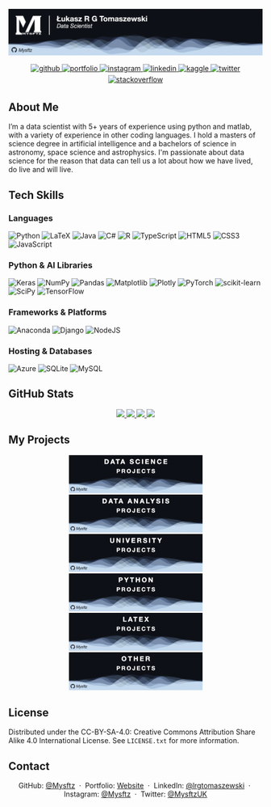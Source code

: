 <a name="readme-top"></a>
<div align="center">

![alt text](assets/READMEHeader.jpeg)

<a href="https://github.com/Mysftz" target="_blank">
<img src=https://img.shields.io/badge/github-%2324292e.svg?&style=for-the-badge&logo=github&logoColor=white alt=github style="margin-bottom: 5px;" />
</a>
<a href="https://mysftz.github.io/Portfolio" target="_blank">
<img src=https://img.shields.io/badge/Portfolio-%23000000.svg?style=for-the-badge&logo=firefox&logoColor=#FF7139 alt=portfolio style="margin-bottom: 5px;" />
</a>
<a href="https://instagram.com/Mysftz" target="_blank">
<img src=https://img.shields.io/badge/instagram-%23000000.svg?&style=for-the-badge&logo=instagram&logoColor=white alt=instagram style="margin-bottom: 5px;" />
</a>
<a href="https://linkedin.com/in/lrgtomaszewski" target="_blank">
<img src=https://img.shields.io/badge/linkedin-%231E77B5.svg?&style=for-the-badge&logo=linkedin&logoColor=white alt=linkedin style="margin-bottom: 5px;" />
</a>
<a href="https://www.kaggle.com/Mysftz" target="_blank">
<img src=https://img.shields.io/badge/kaggle-%2344BAE8.svg?&style=for-the-badge&logo=kaggle&logoColor=white alt=kaggle style="margin-bottom: 5px;" />
</a>
<a href="https://twitter.com/MysftzUK" target="_blank">
<img src=https://img.shields.io/badge/twitter-%2300acee.svg?&style=for-the-badge&logo=twitter&logoColor=white alt=twitter style="margin-bottom: 5px;" />  
</a>
<a href="https://stackoverflow.com/users/MysftzUK" target="_blank">
<img src=https://img.shields.io/badge/stackoverflow-%23F28032.svg?&style=for-the-badge&logo=stackoverflow&logoColor=white alt=stackoverflow style="margin-bottom: 5px;" />
</a> </div>  

<!-- ABOUT THE PROJECT -->
## About Me

I’m a data scientist with 5+ years of experience using python and matlab, with a variety of experience in other coding languages. I hold a masters of science degree in artificial intelligence and a bachelors of science in astronomy, space science and astrophysics. I'm passionate about data science for the reason that data can tell us a lot about how we have lived, do live and will live.

## Tech Skills
### Languages
![Python](https://img.shields.io/badge/python-3670A0?style=flat-square&logo=python&logoColor=ffdd54) 
![LaTeX](https://img.shields.io/badge/latex-%23008080.svg?style=flat-square&logo=latex&logoColor=white) 
![Java](https://img.shields.io/badge/java-%23ED8B00.svg?style=flat-square&logo=java&logoColor=white) 
![C#](https://img.shields.io/badge/c%23-%23239120.svg?style=flat-square&logo=c-sharp&logoColor=white) 
![R](https://img.shields.io/badge/r-%23276DC3.svg?style=flat-square&logo=r&logoColor=white) 
![TypeScript](https://img.shields.io/badge/typescript-%23007ACC.svg?style=flat-square&logo=typescript&logoColor=white) 
![HTML5](https://img.shields.io/badge/html5-%23E34F26.svg?style=flat-square&logo=html5&logoColor=white) 
![CSS3](https://img.shields.io/badge/css3-%231572B6.svg?style=flat-square&logo=css3&logoColor=white) 
![JavaScript](https://img.shields.io/badge/javascript-%23323330.svg?style=flat-square&logo=javascript&logoColor=%23F7DF1E) 

### Python & AI Libraries
![Keras](https://img.shields.io/badge/Keras-%23D00000.svg?style=flat-square&logo=Keras&logoColor=white) 
![NumPy](https://img.shields.io/badge/numpy-%23013243.svg?style=flat-square&logo=numpy&logoColor=white) 
![Pandas](https://img.shields.io/badge/pandas-%23150458.svg?style=flat-square&logo=pandas&logoColor=white) 
![Matplotlib](https://img.shields.io/badge/Matplotlib-%23ffffff.svg?style=flat-square&logo=Matplotlib&logoColor=black)
![Plotly](https://img.shields.io/badge/Plotly-%233F4F75.svg?style=flat-square&logo=plotly&logoColor=white) 
![PyTorch](https://img.shields.io/badge/PyTorch-%23EE4C2C.svg?style=flat-square&logo=PyTorch&logoColor=white) 
![scikit-learn](https://img.shields.io/badge/scikit--learn-%23F7931E.svg?style=flat-square&logo=scikit-learn&logoColor=white) 
![SciPy](https://img.shields.io/badge/SciPy-%230C55A5.svg?style=flat-square&logo=scipy&logoColor=%white) 
![TensorFlow](https://img.shields.io/badge/TensorFlow-%23FF6F00.svg?style=flat-square&logo=TensorFlow&logoColor=white)

### Frameworks & Platforms
![Anaconda](https://img.shields.io/badge/Anaconda-%2344A833.svg?style=flat-square&logo=anaconda&logoColor=white) 
![Django](https://img.shields.io/badge/django-%23092E20.svg?style=flat-square&logo=django&logoColor=white) 
![NodeJS](https://img.shields.io/badge/node.js-6DA55F?style=flat-square&logo=node.js&logoColor=white)

### Hosting & Databases
![Azure](https://img.shields.io/badge/azure-%230072C6.svg?style=flat-square&logo=azure-devops&logoColor=white) 
![SQLite](https://img.shields.io/badge/sqlite-%2307405e.svg?style=flat-square&logo=sqlite&logoColor=white) 
![MySQL](https://img.shields.io/badge/mysql-%2300f.svg?style=flat-square&logo=mysql&logoColor=white)

## GitHub Stats

<div align="center">
<a href="https://github.com/Mysftz">
<img height="165px" src="https://github-readme-streak-stats.herokuapp.com/?user=Mysftz&theme=dark&hide_border=true&layout" />
<img height="165px" src="https://github-readme-stats.vercel.app/api/top-langs/?username=Mysftz&theme=dark&hide_border=true&include_all_commits=true&count_private=true&layout=compact" />
<img height="165px" src="https://github-readme-stats.vercel.app/api?username=Mysftz&theme=dark&hide_border=true&include_all_commits=true&count_private=true" />
<img height="165px" src="https://github-contributor-stats.vercel.app/api?username=Mysftz&limit=5&theme=dark&hide_border=true&combine_all_yearly_contributions=true" />
</a></div>

<!-- OTHER PROJECTS --> 
## My Projects
<div align="center">
<a href="https://github.com/stars/Mysftz/lists/data-science-projects" style="margin:10px; margin-bottom:50px"><img src="assets/Button-DataScience.jpeg" alt="Data Science Projects Button" width="265" height="75"></a>
<a href="https://github.com/stars/Mysftz/lists/data-analysis-projects" style="margin:10px; margin-bottom:50px"><img src="assets/Button-DataAnalysis.jpeg" alt="Data Analysis Projects Button" width="265" height="75"></a>
<a href="https://github.com/stars/Mysftz/lists/university-projects" style="margin:10px; margin-bottom:50px"><img src="assets/Button-University.jpeg" alt="University Projects Button" width="265" height="75"></a>
<a href="https://github.com/stars/Mysftz/lists/python-projects" style="margin:10px; margin-bottom:50px"><img src="assets/Button-Python.jpeg" alt="Python Projects Button" width="265" height="75"></a>
<a href="https://github.com/stars/Mysftz/lists/latex-projects" style="margin:10px; padding-bottom:50px"><img src="assets/Button-Latex.jpeg" alt="LaTeX Projects Button" width="265" height="75"></a>
<a href="https://github.com/stars/Mysftz/lists/other-projects" style="margin:10px; margin-bottom:50px"><img src="assets/Button-Other.jpeg" alt="Other Projects Button" width="265" height="75"></a>
</div>

<!-- LICENSE -->
## License
Distributed under the CC-BY-SA-4.0: Creative Commons Attribution Share Alike 4.0 International License. See `LICENSE.txt` for more information.

<!-- CONTACT -->
## Contact
<div align="center">

GitHub: [@Mysftz](https://github.com/Mysftz) &nbsp;&middot;&nbsp; Portfolio: [Website](https://mysftz.github.io/Portfolio) &nbsp;&middot;&nbsp; LinkedIn: [@lrgtomaszewski](https://github.com/Mysftz) &nbsp;&middot;&nbsp; Instagram: [@Mysftz](https://www.instagram.com/mysftz/) &nbsp;&middot;&nbsp; Twitter: [@MysftzUK](https://twitter.com/MysftzUK)
</div>
